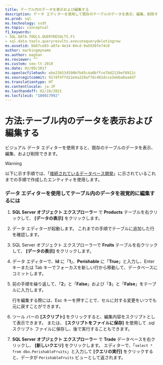 ```yaml
---
title: テーブル内のデータを表示および編集する
description: データ エディターを使用して既存のテーブルのデータを表示、編集、削除する方法について説明します。 変更をスクリプト フォームに表示してスクリプト ファイルに保存する方法を確認します。
ms.prod: sql
ms.technology: ssdt
ms.topic: conceptual
f1_keywords:
- SQL.DATA.TOOLS.QUERYRESULTS.F1
- sql.data.tools.queryresults.executequerydeletingrow
ms.assetid: bb67ce83-a87a-4e14-84cd-9a5930fe74c8
author: markingmyname
ms.author: maghan
ms.reviewer: “”
ms.custom: seo-lt-2019
ms.date: 02/09/2017
ms.openlocfilehash: ebe23b534590bfb45c4a0bffce78d2139ef8912c
ms.sourcegitcommit: 917df4ffd22e4a229af7dc481dcce3ebba0aa4d7
ms.translationtype: HT
ms.contentlocale: ja-JP
ms.lasthandoff: 02/10/2021
ms.locfileid: "100017992"
---
```

# <a name="how-to-view-and-edit-data-in-a-table"></a>方法:テーブル内のデータを表示および編集する

ビジュアル データ エディターを使用すると、既存のテーブルのデータを表示、編集、および削除できます。  
  
> [!WARNING]  
> 以下に示す手順では、「[接続されているデータベース開発](../ssdt/connected-database-development.md)」に示されているこれまでの手順で作成したエンティティを使用します。  
  
### <a name="to-edit-data-in-a-table-visually-using-the-data-editor"></a>データ エディターを使用してテーブル内のデータを視覚的に編集するには  
  
1.  **SQL Server オブジェクト エクスプローラー** で **Products** テーブルを右クリックして、 **[データの表示]** をクリックします。  
  
2.  データ エディターが起動します。 これまでの手順でテーブルに追加した行を確認します。  
  
3.  SQL Server オブジェクト エクスプローラーで **Fruits** テーブルを右クリックして、 **[データの表示]** をクリックします。  
  
4.  データ エディターで、**Id** に「**1**」、**Perishable** に「**True**」と入力し、Enter キーまたは Tab キーでフォーカスを新しい行から移動して、データベースにコミットします。  
  
5.  前の手順を繰り返して、「**2**」と「**False**」および「**3**」と「**False**」をテーブルに入力します。  
  
    行を編集する際には、Esc キーを押すことで、セルに対する変更をいつでも元に戻すことができます。  
  
6.  ツール バーの **[スクリプト]** をクリックすると、編集内容をスクリプトとして表示できます。 または、 **[スクリプトをファイルに保存]** を使用して .sql スクリプト ファイルに保存し、後で実行することもできます。  
  
7.  **SQL Server オブジェクト エクスプローラー** で **Trade** データベースを右クリックし、 **[新しいクエリ]** をクリックします。 エディターで、「`select * from dbo.PerishableFruits`」と入力して **[クエリの実行]** をクリックすると、データが `PerishableFruits` ビューとして返されます。  
  
